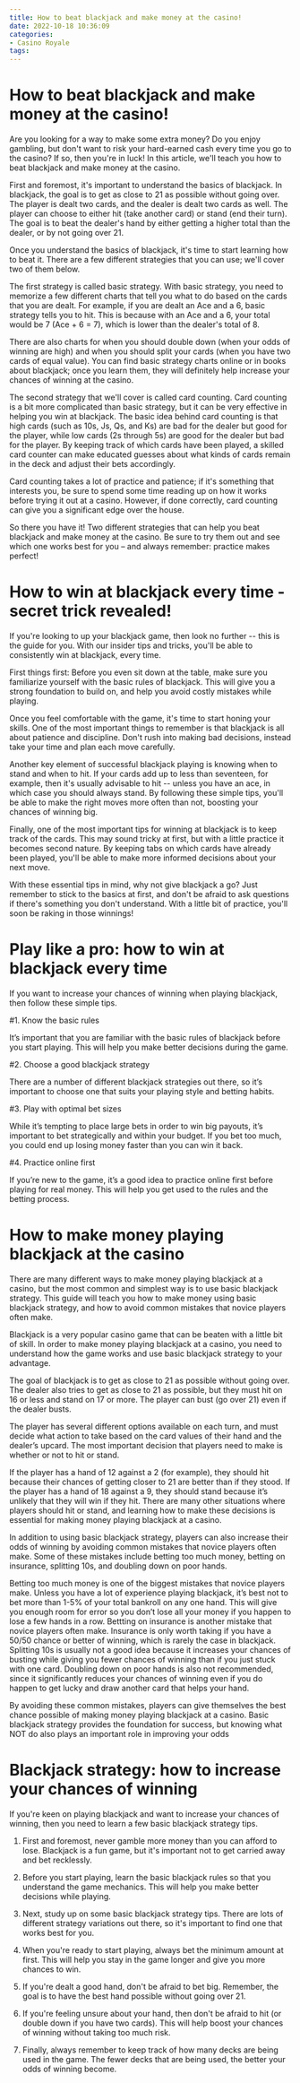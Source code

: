 ```yaml
---
title: How to beat blackjack and make money at the casino!
date: 2022-10-18 10:36:09
categories:
- Casino Royale
tags:
---
```



#  How to beat blackjack and make money at the casino!

Are you looking for a way to make some extra money? Do you enjoy gambling, but don't want to risk your hard-earned cash every time you go to the casino? If so, then you're in luck! In this article, we'll teach you how to beat blackjack and make money at the casino.

First and foremost, it's important to understand the basics of blackjack. In blackjack, the goal is to get as close to 21 as possible without going over. The player is dealt two cards, and the dealer is dealt two cards as well. The player can choose to either hit (take another card) or stand (end their turn). The goal is to beat the dealer's hand by either getting a higher total than the dealer, or by not going over 21.

Once you understand the basics of blackjack, it's time to start learning how to beat it. There are a few different strategies that you can use; we'll cover two of them below.

The first strategy is called basic strategy. With basic strategy, you need to memorize a few different charts that tell you what to do based on the cards that you are dealt. For example, if you are dealt an Ace and a 6, basic strategy tells you to hit. This is because with an Ace and a 6, your total would be 7 (Ace + 6 = 7), which is lower than the dealer's total of 8.

There are also charts for when you should double down (when your odds of winning are high) and when you should split your cards (when you have two cards of equal value). You can find basic strategy charts online or in books about blackjack; once you learn them, they will definitely help increase your chances of winning at the casino.

The second strategy that we'll cover is called card counting. Card counting is a bit more complicated than basic strategy, but it can be very effective in helping you win at blackjack. The basic idea behind card counting is that high cards (such as 10s, Js, Qs, and Ks) are bad for the dealer but good for the player, while low cards (2s through 5s) are good for the dealer but bad for the player. By keeping track of which cards have been played, a skilled card counter can make educated guesses about what kinds of cards remain in the deck and adjust their bets accordingly.

Card counting takes a lot of practice and patience; if it's something that interests you, be sure to spend some time reading up on how it works before trying it out at a casino. However, if done correctly, card counting can give you a significant edge over the house.

So there you have it! Two different strategies that can help you beat blackjack and make money at the casino. Be sure to try them out and see which one works best for you – and always remember: practice makes perfect!

#  How to win at blackjack every time - secret trick revealed!

If you're looking to up your blackjack game, then look no further -- this is the guide for you. With our insider tips and tricks, you'll be able to consistently win at blackjack, every time.

First things first: Before you even sit down at the table, make sure you familiarize yourself with the basic rules of blackjack. This will give you a strong foundation to build on, and help you avoid costly mistakes while playing.

Once you feel comfortable with the game, it's time to start honing your skills. One of the most important things to remember is that blackjack is all about patience and discipline. Don't rush into making bad decisions, instead take your time and plan each move carefully.

Another key element of successful blackjack playing is knowing when to stand and when to hit. If your cards add up to less than seventeen, for example, then it's usually advisable to hit -- unless you have an ace, in which case you should always stand. By following these simple tips, you'll be able to make the right moves more often than not, boosting your chances of winning big.

Finally, one of the most important tips for winning at blackjack is to keep track of the cards. This may sound tricky at first, but with a little practice it becomes second nature. By keeping tabs on which cards have already been played, you'll be able to make more informed decisions about your next move.

With these essential tips in mind, why not give blackjack a go? Just remember to stick to the basics at first, and don't be afraid to ask questions if there's something you don't understand. With a little bit of practice, you'll soon be raking in those winnings!

#  Play like a pro: how to win at blackjack every time

If you want to increase your chances of winning when playing blackjack, then follow these simple tips.

#1. Know the basic rules

It’s important that you are familiar with the basic rules of blackjack before you start playing. This will help you make better decisions during the game.

#2. Choose a good blackjack strategy

There are a number of different blackjack strategies out there, so it’s important to choose one that suits your playing style and betting habits.

#3. Play with optimal bet sizes

While it’s tempting to place large bets in order to win big payouts, it’s important to bet strategically and within your budget. If you bet too much, you could end up losing money faster than you can win it back.

#4. Practice online first

If you’re new to the game, it’s a good idea to practice online first before playing for real money. This will help you get used to the rules and the betting process.

#  How to make money playing blackjack at the casino 

There are many different ways to make money playing blackjack at a casino, but the most common and simplest way is to use basic blackjack strategy. This guide will teach you how to make money using basic blackjack strategy, and how to avoid common mistakes that novice players often make.

Blackjack is a very popular casino game that can be beaten with a little bit of skill. In order to make money playing blackjack at a casino, you need to understand how the game works and use basic blackjack strategy to your advantage.

The goal of blackjack is to get as close to 21 as possible without going over. The dealer also tries to get as close to 21 as possible, but they must hit on 16 or less and stand on 17 or more. The player can bust (go over 21) even if the dealer busts.

The player has several different options available on each turn, and must decide what action to take based on the card values of their hand and the dealer’s upcard. The most important decision that players need to make is whether or not to hit or stand.

If the player has a hand of 12 against a 2 (for example), they should hit because their chances of getting closer to 21 are better than if they stood. If the player has a hand of 18 against a 9, they should stand because it’s unlikely that they will win if they hit. There are many other situations where players should hit or stand, and learning how to make these decisions is essential for making money playing blackjack at a casino.

In addition to using basic blackjack strategy, players can also increase their odds of winning by avoiding common mistakes that novice players often make. Some of these mistakes include betting too much money, betting on insurance, splitting 10s, and doubling down on poor hands.

Betting too much money is one of the biggest mistakes that novice players make. Unless you have a lot of experience playing blackjack, it’s best not to bet more than 1-5% of your total bankroll on any one hand. This will give you enough room for error so you don’t lose all your money if you happen to lose a few hands in a row. 
Bettting on insurance is another mistake that novice players often make. Insurance is only worth taking if you have a 50/50 chance or better of winning, which is rarely the case in blackjack. 
Splitting 10s is usually not a good idea because it increases your chances of busting while giving you fewer chances of winning than if you just stuck with one card. 
Doubling down on poor hands is also not recommended, since it significantly reduces your chances of winning even if you do happen to get lucky and draw another card that helps your hand. 

By avoiding these common mistakes, players can give themselves the best chance possible of making money playing blackjack at a casino. Basic blackjack strategy provides the foundation for success, but knowing what NOT do also plays an important role in improving your odds

#  Blackjack strategy: how to increase your chances of winning

If you're keen on playing blackjack and want to increase your chances of winning, then you need to learn a few basic blackjack strategy tips. 

1. First and foremost, never gamble more money than you can afford to lose. Blackjack is a fun game, but it's important not to get carried away and bet recklessly.

2. Before you start playing, learn the basic blackjack rules so that you understand the game mechanics. This will help you make better decisions while playing.

3. Next, study up on some basic blackjack strategy tips. There are lots of different strategy variations out there, so it's important to find one that works best for you.

4. When you're ready to start playing, always bet the minimum amount at first. This will help you stay in the game longer and give you more chances to win.

5. If you're dealt a good hand, don't be afraid to bet big. Remember, the goal is to have the best hand possible without going over 21.

6. If you're feeling unsure about your hand, then don't be afraid to hit (or double down if you have two cards). This will help boost your chances of winning without taking too much risk.

7. Finally, always remember to keep track of how many decks are being used in the game. The fewer decks that are being used, the better your odds of winning become.